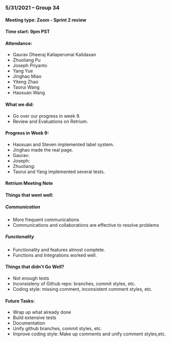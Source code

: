 ### 5/31/2021 – Group 34
#### Meeting type: Zoom - Sprint 2 review
#### Time start: 9pm PST

#### Attendance:
- Gaurav Dheeraj Kaliaperumal Kalidasan
- Zhuoliang Pu
- Joseph Priyanto
- Yang Yue
- Jinghao Miao
- Yiteng Zhao
- Taorui Wang
- Haoxuan Wang

#### What we did:
- Go over our progress in week 9.
- Review and Evaluations on Retrium.

#### Progress in Week 9:
- Haoxuan and Steven implemented label system.
- Jinghao made the real page.
- Gaurav:
- Joseph: 
- Zhuoliang: 
- Taorui and Yang implemented several tests.

#### Retrium Meeting Note
#### Things that went well:
##### Communication
- More frequent communications
- Communications and collaborations are effective to resolve problems
##### Functionality
- Functionality and features almost complete.
- Functions and Integrations worked well.

#### Things that didn't Go Well?
- Not enough tests
- Inconsisteny of Github repo: branches, commit styles, etc.
- Coding style: missing comment, inconsistent comment styles, etc.

#### Future Tasks:
- Wrap up what already done
- Build extensive tests
- Documentation
- Unify github branches, commit styles, etc.
- Improve coding style: Make up comments and unify comment styles,etc.
